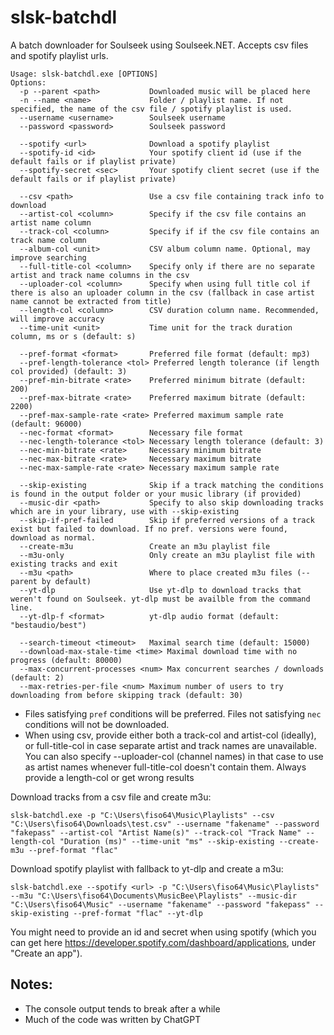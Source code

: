 # slsk-batchdl

A batch downloader for Soulseek using Soulseek.NET. Accepts csv files and spotify playlist urls.

```
Usage: slsk-batchdl.exe [OPTIONS]
Options:
  -p --parent <path>           Downloaded music will be placed here
  -n --name <name>             Folder / playlist name. If not specified, the name of the csv file / spotify playlist is used.
  --username <username>        Soulseek username
  --password <password>        Soulseek password

  --spotify <url>              Download a spotify playlist
  --spotify-id <id>            Your spotify client id (use if the default fails or if playlist private)
  --spotify-secret <sec>       Your spotify client secret (use if the default fails or if playlist private)

  --csv <path>                 Use a csv file containing track info to download
  --artist-col <column>        Specify if the csv file contains an artist name column
  --track-col <column>         Specify if if the csv file contains an track name column
  --album-col <unit>           CSV album column name. Optional, may improve searching
  --full-title-col <column>    Specify only if there are no separate artist and track name columns in the csv
  --uploader-col <column>      Specify when using full title col if there is also an uploader column in the csv (fallback in case artist name cannot be extracted from title)
  --length-col <column>        CSV duration column name. Recommended, will improve accuracy
  --time-unit <unit>           Time unit for the track duration column, ms or s (default: s)

  --pref-format <format>       Preferred file format (default: mp3)
  --pref-length-tolerance <tol> Preferred length tolerance (if length col provided) (default: 3)
  --pref-min-bitrate <rate>    Preferred minimum bitrate (default: 200)
  --pref-max-bitrate <rate>    Preferred maximum bitrate (default: 2200)
  --pref-max-sample-rate <rate> Preferred maximum sample rate (default: 96000)
  --nec-format <format>        Necessary file format
  --nec-length-tolerance <tol> Necessary length tolerance (default: 3)
  --nec-min-bitrate <rate>     Necessary minimum bitrate
  --nec-max-bitrate <rate>     Necessary maximum bitrate
  --nec-max-sample-rate <rate> Necessary maximum sample rate

  --skip-existing              Skip if a track matching the conditions is found in the output folder or your music library (if provided)
  --music-dir <path>           Specify to also skip downloading tracks which are in your library, use with --skip-existing
  --skip-if-pref-failed        Skip if preferred versions of a track exist but failed to download. If no pref. versions were found, download as normal.
  --create-m3u                 Create an m3u playlist file
  --m3u-only                   Only create an m3u playlist file with existing tracks and exit
  --m3u <path>                 Where to place created m3u files (--parent by default)
  --yt-dlp                     Use yt-dlp to download tracks that weren't found on Soulseek. yt-dlp must be availble from the command line.
  --yt-dlp-f <format>          yt-dlp audio format (default: "bestaudio/best")

  --search-timeout <timeout>   Maximal search time (default: 15000)
  --download-max-stale-time <time> Maximal download time with no progress (default: 80000)
  --max-concurrent-processes <num> Max concurrent searches / downloads (default: 2)
  --max-retries-per-file <num> Maximum number of users to try downloading from before skipping track (default: 30)
```
- Files satisfying `pref` conditions will be preferred. Files not satisfying `nec` conditions will not be downloaded.  
- When using csv, provide either both a track-col and artist-col (ideally), or full-title-col in case separate artist and track names are unavailable. You can also specify --uploader-col (channel names) in that case to use as artist names whenever full-title-col doesn't contain them. Always provide a length-col or get wrong results  

Download tracks from a csv file and create m3u:
```
slsk-batchdl.exe -p "C:\Users\fiso64\Music\Playlists" --csv "C:\Users\fiso64\Downloads\test.csv" --username "fakename" --password "fakepass" --artist-col "Artist Name(s)" --track-col "Track Name" --length-col "Duration (ms)" --time-unit "ms" --skip-existing --create-m3u --pref-format "flac"
```
Download spotify playlist with fallback to yt-dlp and create a m3u:
```
slsk-batchdl.exe --spotify <url> -p "C:\Users\fiso64\Music\Playlists" --m3u "C:\Users\fiso64\Documents\MusicBee\Playlists" --music-dir "C:\Users\fiso64\Music" --username "fakename" --password "fakepass" --skip-existing --pref-format "flac" --yt-dlp
```
You might need to provide an id and secret when using spotify (which you can get here https://developer.spotify.com/dashboard/applications, under "Create an app").

## Notes:
- The console output tends to break after a while
- Much of the code was written by ChatGPT
